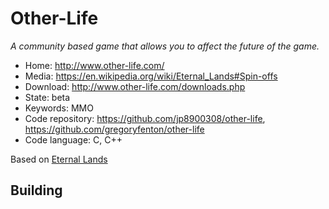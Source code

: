 # Other-Life

_A community based game that allows you to affect the future of the game._

- Home: http://www.other-life.com/
- Media: https://en.wikipedia.org/wiki/Eternal_Lands#Spin-offs
- Download: http://www.other-life.com/downloads.php
- State: beta
- Keywords: MMO
- Code repository: https://github.com/jp8900308/other-life, https://github.com/gregoryfenton/other-life
- Code language: C, C++

Based on [Eternal Lands](eternal_lands.md)

## Building
